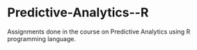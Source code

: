 # Predictive-Analytics--R
Assignments done in the course on Predictive Analytics using R programming language.
